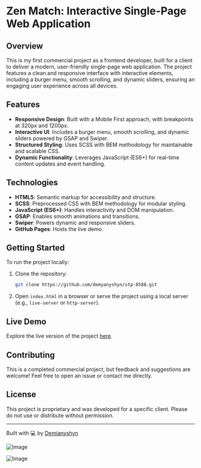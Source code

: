 # Zen Match: Interactive Single-Page Web Application

## Overview
This is my first commercial project as a frontend developer, built for a client to deliver a modern, user-friendly single-page web application. The project features a clean and responsive interface with interactive elements, including a burger menu, smooth scrolling, and dynamic sliders, ensuring an engaging user experience across all devices.

## Features
- **Responsive Design**: Built with a Mobile First approach, with breakpoints at 320px and 1200px.
- **Interactive UI**: Includes a burger menu, smooth scrolling, and dynamic sliders powered by GSAP and Swiper.
- **Structured Styling**: Uses SCSS with BEM methodology for maintainable and scalable CSS.
- **Dynamic Functionality**: Leverages JavaScript (ES6+) for real-time content updates and event handling.

## Technologies
- **HTML5**: Semantic markup for accessibility and structure.
- **SCSS**: Preprocessed CSS with BEM methodology for modular styling.
- **JavaScript (ES6+)**: Handles interactivity and DOM manipulation.
- **GSAP**: Enables smooth animations and transitions.
- **Swiper**: Powers dynamic and responsive sliders.
- **GitHub Pages**: Hosts the live demo.

## Getting Started
To run the project locally:

1. Clone the repository:
   ```bash
   git clone https://github.com/demyanyshyn/stp-8588.git
   ```
2. Open `index.html` in a browser or serve the project using a local server (e.g., `live-server` or `http-server`).

## Live Demo
Explore the live version of the project [here](https://demyanyshyn.github.io/stp-8588/).

## Contributing
This is a completed commercial project, but feedback and suggestions are welcome! Feel free to open an issue or contact me directly.

## License
This project is proprietary and was developed for a specific client. Please do not use or distribute without permission.

---

Built with 💻 by [Demianyshyn](https://github.com/demyanyshyn)

![Image](https://github.com/user-attachments/assets/15eccd85-0de8-4984-8d07-cc4fd4885bdb)

![Image](https://github.com/user-attachments/assets/c166568f-d30e-42ac-a4ee-017406a1c8a2)

